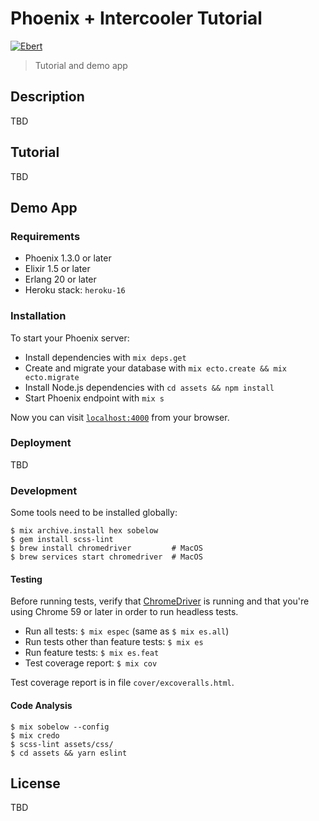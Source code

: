 # Phoenix + Intercooler Tutorial

[![Ebert](https://ebertapp.io/github/kimlindholm/phoenix_intercooler_tutorial.svg)](https://ebertapp.io/github/kimlindholm/phoenix_intercooler_tutorial)

> Tutorial and demo app

## Description

TBD

## Tutorial

TBD


## Demo App

### Requirements

* Phoenix 1.3.0 or later
* Elixir 1.5 or later
* Erlang 20 or later
* Heroku stack: `heroku-16`

### Installation

To start your Phoenix server:

  * Install dependencies with `mix deps.get`
  * Create and migrate your database with `mix ecto.create && mix ecto.migrate`
  * Install Node.js dependencies with `cd assets && npm install`
  * Start Phoenix endpoint with `mix s`

Now you can visit [`localhost:4000`](http://localhost:4000) from your browser.

### Deployment

TBD

### Development

Some tools need to be installed globally:

    $ mix archive.install hex sobelow
    $ gem install scss-lint
    $ brew install chromedriver         # MacOS
    $ brew services start chromedriver  # MacOS

#### Testing

Before running tests, verify that [ChromeDriver](https://sites.google.com/a/chromium.org/chromedriver/) is running and that you're using Chrome 59 or later in order to run headless tests.

- Run all tests: `$ mix espec` (same as `$ mix es.all`)
- Run tests other than feature tests: `$ mix es`
- Run feature tests: `$ mix es.feat`
- Test coverage report: `$ mix cov`

Test coverage report is in file `cover/excoveralls.html`.

#### Code Analysis

    $ mix sobelow --config
    $ mix credo
    $ scss-lint assets/css/
    $ cd assets && yarn eslint

## License

TBD
